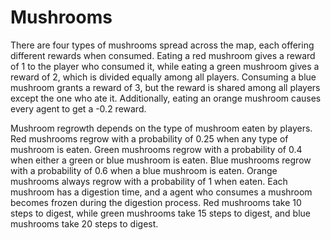 # Mushrooms

There are four types of mushrooms spread across the map, each offering different rewards when consumed. Eating a red mushroom gives a reward of 1 to the player who consumed it, while eating a green mushroom gives a reward of 2, which is divided equally among all players. Consuming a blue mushroom grants a reward of 3, but the reward is shared among all players except the one who ate it. Additionally, eating an orange mushroom causes every agent to get a -0.2 reward.

Mushroom regrowth depends on the type of mushroom eaten by players. Red mushrooms regrow with a probability of 0.25 when any type of mushroom is eaten. Green mushrooms regrow with a probability of 0.4 when either a green or blue mushroom is eaten. Blue mushrooms regrow with a probability of 0.6 when a blue mushroom is eaten. Orange mushrooms always regrow with a probability of 1 when eaten. Each mushroom has a digestion time, and a agent who consumes a mushroom becomes frozen during the digestion process. Red mushrooms take 10 steps to digest, while green mushrooms take 15 steps to digest, and blue mushrooms take 20 steps to digest.

